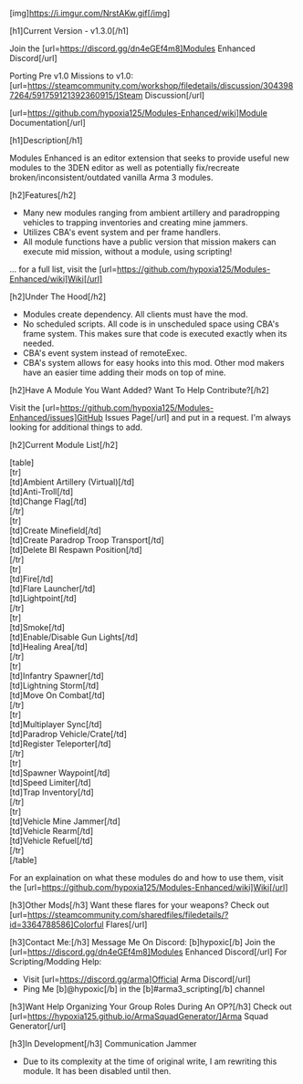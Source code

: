 [img]https://i.imgur.com/NrstAKw.gif[/img]

[h1]Current Version - v1.3.0[/h1]

Join the [url=https://discord.gg/dn4eGEf4m8]Modules Enhanced Discord[/url]

Porting Pre v1.0 Missions to v1.0: [url=https://steamcommunity.com/workshop/filedetails/discussion/3043987264/591759121392360915/]Steam Discussion[/url]

[url=https://github.com/hypoxia125/Modules-Enhanced/wiki]Module Documentation[/url]

[h1]Description[/h1]

Modules Enhanced is an editor extension that seeks to provide useful new modules to the 3DEN editor as well as potentially fix/recreate broken/inconsistent/outdated vanilla Arma 3 modules.

[h2]Features[/h2]
- Many new modules ranging from ambient artillery and paradropping vehicles to trapping inventories and creating mine jammers.
- Utilizes CBA's event system and per frame handlers.
- All module functions have a public version that mission makers can execute mid mission, without a module, using scripting!

... for a full list, visit the [url=https://github.com/hypoxia125/Modules-Enhanced/wiki]Wiki[/url]

[h2]Under The Hood[/h2]
- Modules create dependency. All clients must have the mod.
- No scheduled scripts. All code is in unscheduled space using CBA's frame system. This makes sure that code is executed exactly when its needed.
- CBA's event system instead of remoteExec.
- CBA's system allows for easy hooks into this mod. Other mod makers have an easier time adding their mods on top of mine.

[h2]Have A Module You Want Added? Want To Help Contribute?[/h2]

Visit the [url=https://github.com/hypoxia125/Modules-Enhanced/issues]GitHub Issues Page[/url] and put in a request. I'm always looking for additional things to add.

[h2]Current Module List[/h2]

[table]  
    [tr]  
        [td]Ambient Artillery (Virtual)[/td]  
        [td]Anti-Troll[/td]  
        [td]Change Flag[/td]  
    [/tr]  
    [tr]  
        [td]Create Minefield[/td]  
        [td]Create Paradrop Troop Transport[/td]  
        [td]Delete BI Respawn Position[/td]  
    [/tr]  
    [tr]  
        [td]Fire[/td]  
        [td]Flare Launcher[/td]  
        [td]Lightpoint[/td]  
    [/tr]  
    [tr]  
        [td]Smoke[/td]  
        [td]Enable/Disable Gun Lights[/td]  
        [td]Healing Area[/td]  
    [/tr]  
    [tr]  
        [td]Infantry Spawner[/td]  
        [td]Lightning Storm[/td]  
        [td]Move On Combat[/td]  
    [/tr]  
    [tr]  
        [td]Multiplayer Sync[/td]  
        [td]Paradrop Vehicle/Crate[/td]  
        [td]Register Teleporter[/td]  
    [/tr]  
    [tr]  
        [td]Spawner Waypoint[/td]  
        [td]Speed Limiter[/td]  
        [td]Trap Inventory[/td]  
    [/tr]  
    [tr]  
        [td]Vehicle Mine Jammer[/td]  
        [td]Vehicle Rearm[/td]  
        [td]Vehicle Refuel[/td]  
    [/tr]  
[/table]


For an explaination on what these modules do and how to use them, visit the [url=https://github.com/hypoxia125/Modules-Enhanced/wiki]Wiki[/url]

[h3]Other Mods[/h3]
Want these flares for your weapons? Check out [url=https://steamcommunity.com/sharedfiles/filedetails/?id=3364788586]Colorful Flares[/url]

[h3]Contact Me:[/h3]
Message Me On Discord: [b]hypoxic[/b]
Join the [url=https://discord.gg/dn4eGEf4m8]Modules Enhanced Discord[/url]
For Scripting/Modding Help:
- Visit [url=https://discord.gg/arma]Official Arma Discord[/url]
- Ping Me [b]@hypoxic[/b] in the [b]#arma3_scripting[/b] channel

[h3]Want Help Organizing Your Group Roles During An OP?[/h3]
Check out [url=https://hypoxia125.github.io/ArmaSquadGenerator/]Arma Squad Generator[/url]

[h3]In Development[/h3]
Communication Jammer
- Due to its complexity at the time of original write, I am rewriting this module. It has been disabled until then.